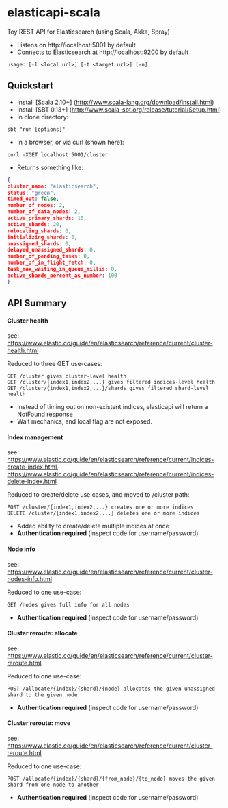 # elasticapi-scala
Toy REST API for Elasticsearch (using Scala, Akka, Spray)

* Listens on http://localhost:5001 by default
* Connects to Elasticsearch at http://localhost:9200 by default

```
usage: [-l <local url>] [-t <target url>] [-n]
```

## Quickstart

* Install [Scala 2.10+] (http://www.scala-lang.org/download/install.html)
* Install [SBT 0.13+] (http://www.scala-sbt.org/release/tutorial/Setup.html)
* In clone directory:

```
sbt "run [options]"
```

* In a browser, or via curl (shown here):
 
```
curl -XGET localhost:5001/cluster
```

* Returns something like:

``` json
{
cluster_name: "elasticsearch",
status: "green",
timed_out: false,
number_of_nodes: 2,
number_of_data_nodes: 2,
active_primary_shards: 10,
active_shards: 20,
relocating_shards: 0,
initializing_shards: 0,
unassigned_shards: 0,
delayed_unassigned_shards: 0,
number_of_pending_tasks: 0,
number_of_in_flight_fetch: 0,
task_max_waiting_in_queue_millis: 0,
active_shards_percent_as_number: 100
}
```

## API Summary

#### Cluster health
see: https://www.elastic.co/guide/en/elasticsearch/reference/current/cluster-health.html

Reduced to three GET use-cases:
```
GET /cluster gives cluster-level health
GET /cluster/{index1,index2,...} gives filtered indices-level health
GET /cluster/{index1,index2,...}/shards gives filtered shard-level health
```
* Instead of timing out on non-existent indices, elasticapi will return a NotFound response
* Wait mechanics, and local flag are not exposed.

#### Index management
see: https://www.elastic.co/guide/en/elasticsearch/reference/current/indices-create-index.html,
     https://www.elastic.co/guide/en/elasticsearch/reference/current/indices-delete-index.html
     
Reduced to create/delete use cases, and moved to /cluster path:
```
POST /cluster/{index1,index2,...} creates one or more indices
DELETE /cluster/{index1,index2,...} deletes one or more indices
```

* Added ability to create/delete multiple indices at once
* **Authentication required** (inspect code for username/password)

#### Node info
see: https://www.elastic.co/guide/en/elasticsearch/reference/current/cluster-nodes-info.html

Reduced to one use-case:
```
GET /nodes gives full info for all nodes
```
* **Authentication required** (inspect code for username/password)
        
#### Cluster reroute: allocate
see: https://www.elastic.co/guide/en/elasticsearch/reference/current/cluster-reroute.html

Reduced to one use-case:
```
POST /allocate/{index}/{shard}/{node} allocates the given unassigned shard to the given node
```

* **Authentication required** (inspect code for username/password)
        
#### Cluster reroute: move
see: https://www.elastic.co/guide/en/elasticsearch/reference/current/cluster-reroute.html

Reduced to one use-case:
```
POST /allocate/{index}/{shard}/{from_node}/{to_node} moves the given shard from one node to another
```

* **Authentication required** (inspect code for username/password)
